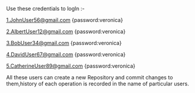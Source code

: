 Use these credentials to logIn :-

1.JohnUser56@gmail.com  {password:veronica}


2.AlbertUser12@gmail.com  {password:veronica}


3.BobUser34@gmail.com  {password:veronica}


4.DavidUser67@gmail.com  {password:veronica}


5.CatherineUser89@gmail.com  {password:veronica}

All these users can create a new Repository and commit changes to them,history of each operation is recorded in the name of particular users.
